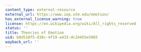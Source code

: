 ```yaml
---
content_type: external-resource
external_url: https://www.iep.utm.edu/emotion/
has_external_license_warning: true
license: https://en.wikipedia.org/wiki/All_rights_reserved
status: ''
title: Theories of Emotion
uid: b8d510f5-d38c-4f19-a433-dc24455e5965
wayback_url: ''
---
```

